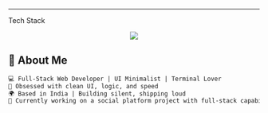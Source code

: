 <!-- README.md - Dark, Clean, Dev-Dashboard Vibe -->





---
<p>Tech Stack</p>
<p align="center"> <img src="https://skillicons.dev/icons?i=html,css,tailwind,js,ts,react,nextjs,nodejs,express,mongodb,git,github,vscode&theme=dark" /> </p>

## 🧠 About Me

```txt
💻 Full-Stack Web Developer | UI Minimalist | Terminal Lover
🎯 Obsessed with clean UI, logic, and speed
🌍 Based in India | Building silent, shipping loud
🧪 Currently working on a social platform project with full-stack capabilities
